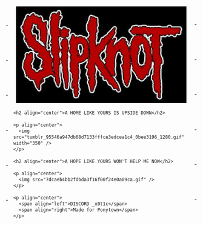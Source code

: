 <div style="display: flex; justify-content: space-between; width: 100%; height: 100%; position: relative; flex-direction: row;">

  <!-- Left Side Pattern -->
  <div style="position: absolute; top: 0; bottom: 0; left: 0; display: flex; flex-direction: column; justify-content: space-evenly;">
    <span>-</span>
    <span>-</span>
    <span>-</span>
    <span>-</span>
    <span>-</span>
    <span>-</span>
    <!-- Continue adding more spans as needed -->
  </div>

  <!-- Content Area -->
  <div style="flex: 1; padding: 20px;">
    <p align="center">
      <img src="images(1).jpg" width="450" />
    </p>

    <h2 align="center">A HOME LIKE YOURS IS UPSIDE DOWN</h2>

    <p align="center">
      <img src="tumblr_95546a947db08d7133fffce3edcea1c4_0bee3196_1280.gif" width="350" />
    </p>

    <h2 align="center">A HOPE LIKE YOURS WON'T HELP ME NOW</h2>

    <p align="center">
      <img src="7dcaeb4bb2fdbda3f16f00f24e0a09ca.gif" />
    </p>

    <p align="center">
      <span align="left">DISCORD _x0t1c</span> 
      <span align="right">Made for Ponytown</span>
    </p>
  </div>

  <!-- Right Side Pattern (Flipped) -->
  <div style="position: absolute; top: 0; bottom: 0; right: 0; display: flex; flex-direction: column; justify-content: space-evenly; transform: rotate(180deg);">
    <span>-</span>
    <span>-</span>
    <span>-</span>
    <span>-</span>
    <span>-</span>
    <span>-</span>
    <!-- Continue adding more spans as needed -->
  </div>

</div>
